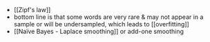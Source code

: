 - [[Zipf's law]]
- bottom line is that some words are very rare & may not appear in a sample or will be undersampled, which leads to [[overfitting]]
- [[Naïve Bayes - Laplace smoothing]] or add-one smoothing